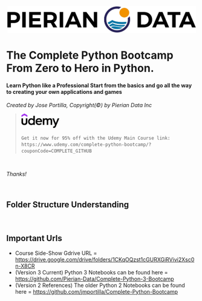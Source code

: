 <p align="center">
<img src="https://raw.githubusercontent.com/hpngithub/PythonBCProject/main/PythonBootCamp/ReadMeImage/Pierian_Data_Logo.png" width="500x"/>
</p>

# The Complete Python Bootcamp From Zero to Hero in Python. 

#### Learn Python like a Professional Start from the basics and go all the way to creating your own applications and games

*_Created by Jose Portilla, Copyright(©) by Pierian Data Inc_* 

> <img src="https://raw.githubusercontent.com/hpngithub/PythonBCProject/main/PythonBootCamp/ReadMeImage/logo-udemy.png" width="100x"/>
>
> ```Get it now for 95% off with the Udemy Main Course link: https://www.udemy.com/complete-python-bootcamp/?couponCode=COMPLETE_GITHUB```

<br>

*_Thanks!_*

<br>

## Folder Structure Understanding


<br>

## Important Urls
+ Course Side-Show Gdrive URL = https://drive.google.com/drive/folders/1CKqOQzst1cGURXGiRVivi2Xsc0n-X8CR
+ (Version 3 Current) Python 3 Notebooks can be found here = https://github.com/Pierian-Data/Complete-Python-3-Bootcamp
+ (Version 2 References) The older Python 2 Notebooks can be found here = https://github.com/jmportilla/Complete-Python-Bootcamp
